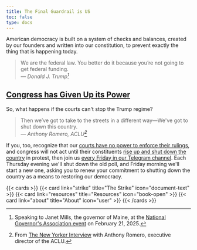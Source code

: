 ```yaml
---
title: The Final Guardrail is US
toc: false
type: docs
---
```


American democracy is built on a system of checks and balances, created by our founders and written into our constitution, to prevent exactly the thing that is happening today.

 > We are the federal law. You better do it because you’re not going to get federal funding.<br>
 > <cite>— Donald J. Trump[^1]</cite>

[^1]: Speaking to Janet Mills, the governor of Maine, at the [National Governor's Association event](https://thehill.com/homenews/state-watch/5157818-trump-janet-mills-maine-transgender-athletes/) on February 21, 2025.

## [Congress has Given Up its Power](https://news.bloomberglaw.com/bloomberg-government-news/gop-lawmakers-cede-to-trump-musk-power-grab-without-a-challenge)

So, what happens if the courts can't stop the Trump regime?

> Then we’ve got to take to the streets in a different way—We've got to shut down this country.<br>
> <cite>— Anthony Romero, ACLU[^2]</cite>

[^2]: From [The New Yorker Interview](https://www.newyorker.com/podcast/the-new-yorker-radio-hour/the-aclu-vs-trump-20) with Anthony Romero, executive director of the ACLU.

If you, too, recognize that our [courts have no power to enforce their rulings](https://www.politico.com/news/magazine/2025/02/11/jd-vance-trump-executive-power-supreme-court-00203537), and congress will not act until their constituents [rise up and shut down the country](https://www.newyorker.com/podcast/the-new-yorker-radio-hour/the-aclu-vs-trump-20) in protest, then join us [every Friday in our Telegram channel](https://t.me/StrikeForDemocracy). Each Thursday evening we'll shut down the old poll, and Friday morning we'll start a new one, asking you to renew your commitment to shutting down the country as a means to restoring our democracy.

{{< cards >}}
  {{< card link="strike" title="The Strike" icon="document-text" >}}
  {{< card link="resources" title="Resources" icon="book-open" >}}
  {{< card link="about" title="About" icon="user" >}}
{{< /cards >}}
